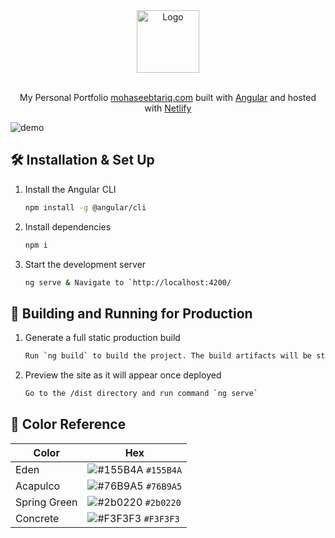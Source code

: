 <div align="center">
  <img alt="Logo" src="https://lh3.googleusercontent.com/tT0mylPVy8KxS8ZsctpzLPOli6sdTvQch2X1ZLPAfIzw2QNhCOnXyvsGE3_QNONAnglVT7B2pVajPa9xX5AC1TEUo4LFSIosKRjFTOnESz6Zbo976PU6r-vTm0uQyIPvpjk3fQE-sg=s131-p-k" width="100" />
</div>
<br>
<p align="center">
  My Personal Portfolio <a href="https://www.mohaseebtariq.com/" target="_blank">mohaseebtariq.com</a> built with <a href="https://angular.io/" target="_blank">Angular</a> and hosted with <a href="https://www.netlify.com/" target="_blank">Netlify</a>
</p>



![demo](https://lh3.googleusercontent.com/BiGiGk7_Gb3cmzE7O9CbJlCu6rElcZbKtBt5sNt4cXEFHxTPHoEP7tWpb_Hr6Y3Et9m-Bhc9PCzrFcV3swOGSYaNNMY9Oqe87Rdx_gwS8pDurm-xfJFsLouuix0SFMYPc9Fso0iLCw=w2400)


## 🛠 Installation & Set Up

1. Install the Angular CLI

   ```sh
   npm install -g @angular/cli
   ```

3. Install dependencies

   ```sh
   npm i
   ```

4. Start the development server

   ```sh
   ng serve & Navigate to `http://localhost:4200/
   ```

## 🚀 Building and Running for Production

1. Generate a full static production build

   ```sh
   Run `ng build` to build the project. The build artifacts will be stored in the `dist/` directory. Use the `--prod` flag for a production build.
   ```

1. Preview the site as it will appear once deployed

   ```sh
   Go to the /dist directory and run command `ng serve`
   ```

## 🎨 Color Reference

| Color          | Hex                                                                |
| -------------- | ------------------------------------------------------------------ |
| Eden |![#155B4A](https://via.placeholder.com/10/155B4A?text=+) `#155B4A` |
| Acapulco |![#76B9A5](https://via.placeholder.com/10/76B9A5?text=+) `#76B9A5` |
| Spring Green |![#2b0220](https://via.placeholder.com/10/2b0220?text=+) `#2b0220` |
| Concrete | ![#F3F3F3](https://via.placeholder.com/10/F3F3F3?text=+) `#F3F3F3` |

